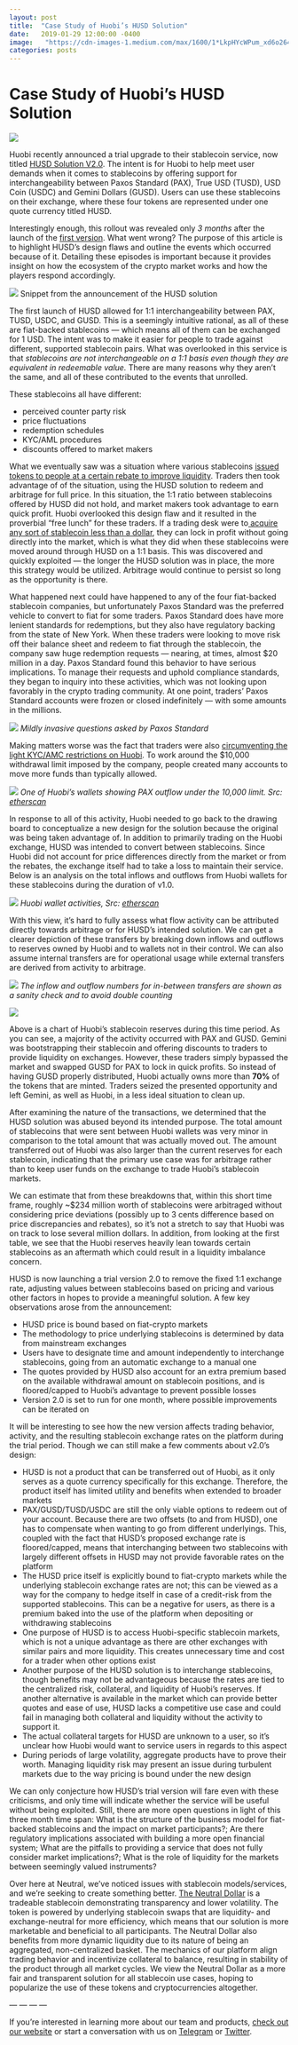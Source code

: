 ```yaml
---
layout: post
title:  "Case Study of Huobi’s HUSD Solution"
date:   2019-01-29 12:00:00 -0400
image:   "https://cdn-images-1.medium.com/max/1600/1*LkpHYcWPum_xd6o2643vpg.png"
categories: posts
---
```


# Case Study of Huobi’s HUSD Solution

![](https://cdn-images-1.medium.com/max/1600/1*LkpHYcWPum_xd6o2643vpg.png)

Huobi recently announced a trial upgrade to their stablecoin service, now titled
[HUSD Solution
V2.0](https://huobiglobal.zendesk.com/hc/en-us/articles/360000210661-Huobi-Global-Upgraded-HUSD-Solution-V2-0-Trial-Operation-).
The intent is for Huobi to help meet user demands when it comes to stablecoins
by offering support for interchangeability between Paxos Standard (PAX), True
USD (TUSD), USD Coin (USDC) and Gemini Dollars (GUSD). Users can use these
stablecoins on their exchange, where these four tokens are represented under one
quote currency titled HUSD.

Interestingly enough, this rollout was revealed only *3 months* after the launch
of the [first
version](https://huobiglobal.zendesk.com/hc/en-us/articles/360000170601-Announcement-on-the-Launch-of-HUSD-solution-on-Huobi-Global).
What went wrong? The purpose of this article is to highlight HUSD’s design flaws
and outline the events which occurred because of it. Detailing these episodes is
important because it provides insight on how the ecosystem of the crypto market
works and how the players respond accordingly.

![](https://cdn-images-1.medium.com/max/1600/0*SfpugAG0jDogWR9_)
<span class="figcaption_hack">Snippet from the announcement of the HUSD solution</span>

The first launch of HUSD allowed for 1:1 interchangeability between PAX, TUSD,
USDC, and GUSD. This is a seemingly intuitive rational, as all of these are
fiat-backed stablecoins — which means all of them can be exchanged for 1 USD.
The intent was to make it easier for people to trade against different,
supported stablecoin pairs. What was overlooked in this service is that
*stablecoins are not interchangeable on a 1:1 basis even though they are
equivalent in redeemable value.* There are many reasons why they aren’t the
same, and all of these contributed to the events that unrolled.

These stablecoins all have different:

* perceived counter party risk
* price fluctuations
* redemption schedules
* KYC/AML procedures
* discounts offered to market makers

What we eventually saw was a situation where various stablecoins [issued tokens
to people at a certain rebate to improve
liquidity](https://www.ccn.com/paxos-standard-hassling-ethereum-traders-trying-to-redeem-stablecoin-pax-for-dollars/).
Traders then took advantage of of the situation, using the HUSD solution to
redeem and arbitrage for full price. In this situation, the 1:1 ratio between
stablecoins offered by HUSD did not hold, and market makers took advantage to
earn quick profit. Huobi overlooked this design flaw and it resulted in the
proverbial “free lunch” for these traders. If a trading desk were to[ acquire
any sort of stablecoin less than a
dollar](https://www.theblockcrypto.com/2019/01/04/gemini-gave-trading-firms-a-stablecoin-discount-and-it-caused-big-headaches-for-one-of-its-rivals/),
they can lock in profit without going directly into the market, which is what
they did when these stablecoins were moved around through HUSD on a 1:1 basis.
This was discovered and quickly exploited — the longer the HUSD solution was in
place, the more this strategy would be utilized. Arbitrage would continue to
persist so long as the opportunity is there.

What happened next could have happened to any of the four fiat-backed stablecoin
companies, but unfortunately Paxos Standard was the preferred vehicle to convert
to fiat for some traders. Paxos Standard does have more lenient standards for
redemptions, but they also have regulatory backing from the state of New York.
When these traders were looking to move risk off their balance sheet and redeem
to fiat through the stablecoin, the company saw huge redemption requests —
nearing, at times, almost $20 million in a day. Paxos Standard found this
behavior to have serious implications. To manage their requests and uphold
compliance standards, they began to inquiry into these activities, which was not
looking upon favorably in the crypto trading community. At one point, traders’
Paxos Standard accounts were frozen or closed indefinitely — with some amounts
in the millions.

![](https://cdn-images-1.medium.com/max/1600/0*fcAIdull4CdBmuIy)
*Mildly invasive questions asked by Paxos Standard*

Making matters worse was the fact that traders were also [circumventing the
light KYC/AMC restrictions on
Huobi](https://www.paxos.com/uncategorized/regulation-in-crypto-world-stablecoin-pax/).
To work around the $10,000 withdrawal limit imposed by the company, people
created many accounts to move more funds than typically allowed.

![](https://cdn-images-1.medium.com/max/1600/0*vW9vnrnHHelYvRvq)
*One of Huobi’s wallets showing PAX outflow under the 10,000 limit. Src:
[etherscan](https://etherscan.io/token/0x8e870d67f660d95d5be530380d0ec0bd388289e1?a=0x6748f50f686bfbca6fe8ad62b22228b87f31ff2b)*

In response to all of this activity, Huobi needed to go back to the drawing
board to conceptualize a new design for the solution because the original was
being taken advantage of. In addition to primarily trading on the Huobi
exchange, HUSD was intended to convert between stablecoins. Since Huobi did not
account for price differences directly from the market or from the rebates, the
exchange itself had to take a loss to maintain their service. Below is an
analysis on the total inflows and outflows from Huobi wallets for these
stablecoins during the duration of v1.0.

![](https://cdn-images-1.medium.com/max/1600/1*N0i7N3U8qzuBcM51ZA1RaA.png)
*Huobi wallet activities, Src:
[etherscan](https://etherscan.io/accounts?l=Exchange)*

With this view, it’s hard to fully assess what flow activity can be attributed
directly towards arbitrage or for HUSD’s intended solution. We can get a clearer
depiction of these transfers by breaking down inflows and outflows to reserves
owned by Huobi and to wallets not in their control. We can also assume internal
transfers are for operational usage while external transfers are derived from
activity to arbitrage.

![](https://cdn-images-1.medium.com/max/1600/1*x5Fxu-ghFqX00AO5ktIHAA.png)
*The inflow and outflow numbers for in-between transfers are shown as a sanity
check and to avoid double counting*

![](https://cdn-images-1.medium.com/max/1600/0*FL64Ee3eUAr55sbM)

Above is a chart of Huobi’s stablecoin reserves during this time period. As you
can see, a majority of the activity occurred with PAX and GUSD. Gemini was
bootstrapping their stablecoin and offering discounts to traders to provide
liquidity on exchanges. However, these traders simply bypassed the market and
swapped GUSD for PAX to lock in quick profits. So instead of having GUSD
properly distributed, Huobi actually owns more than **70%** of the tokens that
are minted. Traders seized the presented opportunity and left Gemini, as well as
Huobi, in a less ideal situation to clean up.

After examining the nature of the transactions, we determined that the HUSD
solution was abused beyond its intended purpose. The total amount of stablecoins
that were sent between Huobi wallets was very minor in comparison to the total
amount that was actually moved out. The amount transferred out of Huobi was also
larger than the current reserves for each stablecoin, indicating that the
primary use case was for arbitrage rather than to keep user funds on the
exchange to trade Huobi’s stablecoin markets.

We can estimate that from these breakdowns that, within this short time frame,
roughly ~$234 million worth of stablecoins were arbitraged without considering
price deviations (possibly up to 3 cents difference based on price discrepancies
and rebates), so it’s not a stretch to say that Huobi was on track to lose
several million dollars. In addition, from looking at the first table, we see
that the Huobi reserves heavily lean towards certain stablecoins as an aftermath
which could result in a liquidity imbalance concern.

HUSD is now launching a trial version 2.0 to remove the fixed 1:1 exchange rate,
adjusting values between stablecoins based on pricing and various other factors
in hopes to provide a meaningful solution. A few key observations arose from the
announcement:

* HUSD price is bound based on fiat-crypto markets
* The methodology to price underlying stablecoins is determined by data from
mainstream exchanges
* Users have to designate time and amount independently to interchange
stablecoins, going from an automatic exchange to a manual one
* The quotes provided by HUSD also account for an extra premium based on the
available withdrawal amount on stablecoin positions, and is floored/capped to
Huobi’s advantage to prevent possible losses
* Version 2.0 is set to run for one month, where possible improvements can be
iterated on

It will be interesting to see how the new version affects trading behavior,
activity, and the resulting stablecoin exchange rates on the platform during the
trial period. Though we can still make a few comments about v2.0’s design:

* HUSD is not a product that can be transferred out of Huobi, as it only serves as
a quote currency specifically for this exchange. Therefore, the product itself
has limited utility and benefits when extended to broader markets
* PAX/GUSD/TUSD/USDC are still the only viable options to redeem out of your
account. Because there are two offsets (to and from HUSD), one has to compensate
when wanting to go from different underlyings. This, coupled with the fact that
HUSD’s proposed exchange rate is floored/capped, means that interchanging
between two stablecoins with largely different offsets in HUSD may not provide
favorable rates on the platform
* The HUSD price itself is explicitly bound to fiat-crypto markets while the
underlying stablecoin exchange rates are not; this can be viewed as a way for
the company to hedge itself in case of a credit-risk from the supported
stablecoins. This can be a negative for users, as there is a premium baked into
the use of the platform when depositing or withdrawing stablecoins
* One purpose of HUSD is to access Huobi-specific stablecoin markets, which is not
a unique advantage as there are other exchanges with similar pairs and more
liquidity. This creates unnecessary time and cost for a trader when other
options exist
* Another purpose of the HUSD solution is to interchange stablecoins, though
benefits may not be advantageous because the rates are tied to the centralized
risk, collateral, and liquidity of Huobi’s reserves. If another alternative is
available in the market which can provide better quotes and ease of use, HUSD
lacks a competitive use case and could fail in managing both collateral and
liquidity without the activity to support it.
* The actual collateral targets for HUSD are unknown to a user, so it’s unclear
how Huobi would want to service users in regards to this aspect
* During periods of large volatility, aggregate products have to prove their
worth. Managing liquidity risk may present an issue during turbulent markets due
to the way pricing is bound under the new design

We can only conjecture how HUSD’s trial version will fare even with these
criticisms, and only time will indicate whether the service will be useful
without being exploited. Still, there are more open questions in light of this
three month time span: What is the structure of the business model for
fiat-backed stablecoins and the impact on market participants?; Are there
regulatory implications associated with building a more open financial system;
What are the pitfalls to providing a service that does not fully consider market
implications?; What is the role of liquidity for the markets between seemingly
valued instruments?

Over here at Neutral, we’ve noticed issues with stablecoin models/services, and
we’re seeking to create something better. [The Neutral
Dollar](https://medium.com/@neutralproject/intro-to-neutral-dollar-98f95d1ff9f4)
is a tradeable stablecoin demonstrating transparency and lower volatility. The
token is powered by underlying stablecoin swaps that are liquidity- and
exchange-neutral for more efficiency, which means that our solution is more
marketable and beneficial to all participants. The Neutral Dollar also benefits
from more dynamic liquidity due to its nature of being an aggregated,
non-centralized basket. The mechanics of our platform align trading behavior and
incentivize collateral to balance, resulting in stability of the product through
all market cycles. We view the Neutral Dollar as a more fair and transparent
solution for all stablecoin use cases, hoping to popularize the use of these
tokens and cryptocurrencies altogether.

— — — —

If you’re interested in learning more about our team and products, [check out
our website](http://www.neutralproject.com/) or start a conversation with us on
[Telegram](https://t.me/neutralproject) or
[Twitter](http://www.twitter.com/neutral_project).
